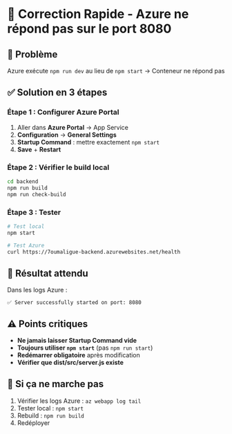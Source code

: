 # 🚀 Correction Rapide - Azure ne répond pas sur le port 8080

## 🎯 Problème
Azure exécute `npm run dev` au lieu de `npm start` → Conteneur ne répond pas

## ✅ Solution en 3 étapes

### Étape 1 : Configurer Azure Portal
1. Aller dans **Azure Portal** → App Service
2. **Configuration** → **General Settings**
3. **Startup Command** : mettre exactement `npm start`
4. **Save** + **Restart**

### Étape 2 : Vérifier le build local
```bash
cd backend
npm run build
npm run check-build
```

### Étape 3 : Tester
```bash
# Test local
npm start

# Test Azure
curl https://7oumaligue-backend.azurewebsites.net/health
```

## 🧪 Résultat attendu
Dans les logs Azure :
```
✅ Server successfully started on port: 8080
```

## ⚠️ Points critiques
- **Ne jamais laisser Startup Command vide**
- **Toujours utiliser `npm start`** (pas `npm run start`)
- **Redémarrer obligatoire** après modification
- **Vérifier que dist/src/server.js existe**

## 🔧 Si ça ne marche pas
1. Vérifier les logs Azure : `az webapp log tail`
2. Tester local : `npm start`
3. Rebuild : `npm run build`
4. Redéployer 